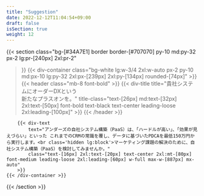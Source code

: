 ```yaml
---
title: "Suggestion"
date: 2022-12-12T11:04:54+09:00
draft: false
isSection: true
weight: 12
---
```


{{< section
    class="bg-[#34A7E1] border border-[#707070] py-10 md:py-32 px-2 lg:pr-[240px] 2xl:pr-2"
>}}
    {{< div-container
        class="bg-white lg:w-3/4 2xl:w-auto px-2 py-10 md:px-10 lg:py-32 2xl:px-[239px] 2xl:py-[134px] rounded-[74px]"
    >}}
        {{< header
            class="mb-8 font-bold"
        >}}
            {{< div-title
                title="貴社システムにオーダーDXという<br class='hidden lg:block'>新たなプラスオンを。"
                title-class="text-[26px] md:text-[32px] 2xl:text-[50px] font-bold text-black text-center leading-loose 2xl:leading-[100px]"
            >}}
        {{< /header >}}

        {{< div-text
            text="アンダーズの自社システム構築（PaaS）は、「ハードルが高い」、「効果が見えづらい」といった これまでのCRMの常識を覆し、データに基づいたPDCAを最低150万円から実行します。<br class='hidden lg:block'>マーケティング課題の解決のために、自社システム構築（PaaS）を検討してみませんか。"
            class="text-[16px] 2xl:text-[20px] text-center 2xl:mt-[80px] font-medium leading-loose 2xl:leading-[60px] w-full max-w-[887px] mx-auto"
        >}}
    {{< /div-container >}}

{{< /section >}}

